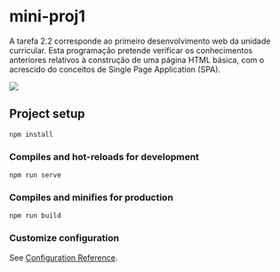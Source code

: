 # mini-proj1

A tarefa 2.2 corresponde ao primeiro desenvolvimento web da unidade curricular. Esta programação pretende verificar os conhecimentos anteriores relativos à construção de uma página HTML básica, com o acrescido do conceitos de Single Page Application (SPA).

<img src="@/assets/printscreen.PNG">

## Project setup
```
npm install
```

### Compiles and hot-reloads for development
```
npm run serve
```

### Compiles and minifies for production
```
npm run build
```

### Customize configuration
See [Configuration Reference](https://cli.vuejs.org/config/).
